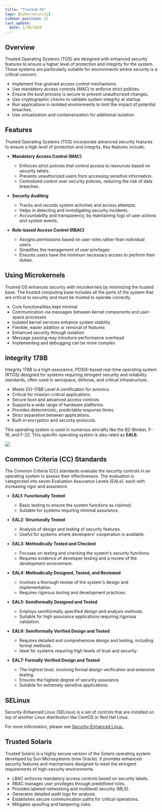 ```yaml
---
title: "Trusted OS"
tags: [Cybersecurity]
sidebar_position: 51
last_update:
  date: 1/30/2024
---
```



## Overview

Trusted Operating Systems (TOS) are designed with enhanced security features to ensure a higher level of protection and integrity for the system. These systems are particularly suitable for environments where security is a critical concern.

- Implement fine-grained access control mechanisms.
- Use mandatory access controls (MAC) to enforce strict policies.
- Ensure the boot process is secure to prevent unauthorized changes.
- Use cryptographic checks to validate system integrity at startup.
- Run applications in isolated environments to limit the impact of potential breaches.
- Use virtualization and containerization for additional isolation.

## Features

Trusted Operating Systems (TOS) incorporate advanced security features to ensure a high level of protection and integrity. Key features include:

- **Mandatory Access Control (MAC)**

  - Enforces strict policies that control access to resources based on security labels.
  - Prevents unauthorized users from accessing sensitive information.
  - Centralized control over security policies, reducing the risk of data breaches.

- **Security Auditing**

  - Tracks and records system activities and access attempts.
  - Helps in detecting and investigating security incidents.
  - Accountability and transparency, by maintaining logs of user actions and system events.

- **Role-based Access Control (RBAC)**

  - Assigns permissions based on user roles rather than individual users.
  - Simplifies the management of user privileges.
  - Ensures users have the minimum necessary access to perform their duties.

## Using Microkernels

Trusted OS enhances security with microkernels by minimizing the trusted base. The trusted computing base includes all the parts of the system that are critical to security and must be trusted to operate correctly.

- Core functionalities kept minimal
- Communication via messages between kernel components and user-space processes
- Isolated kernel services enhance system stability
- Flexible, easier addition or removal of features
- Enhanced security through isolation
- Message passing may introduce performance overhead
- Implementing and debugging can be more complex

## Integrity 178B

Integrity 178B is a high-assurance, POSIX-based real-time operating system (RTOS) designed for systems requiring stringent security and reliability standards, often used in aerospace, defense, and critical infrastructure.

- Meets DO-178B Level A certification for avionics.
- Critical for mission-critical applications.
- Secure boot and advanced access controls.
- Supports a wide range of hardware platforms.
- Provides deterministic, predictable response times.
- Strict separation between applications.
- Built-in encryption and security protocols.

This operating system is used in numerous aircrafts like the B2-Bimber, F-16, and F-22.
This specific operating system is also rated as **EAL6.**

![](/img/docs/sec+-integrity-178b.png)

## Common Criteria (CC) Standards

The Common Criteria (CC) standards evaluate the security controls in an operating system to assess their effectiveness. The evaluation is categorized into seven Evaluation Assurance Levels (EALs), each with increasing rigor and assurance.

- **EAL1: Functionally Tested**

  - Basic testing to ensure the system functions as claimed.
  - Suitable for systems requiring minimal assurance.

- **EAL2: Structurally Tested**

  - Analysis of design and testing of security features.
  - Useful for systems where developers' cooperation is available.

- **EAL3: Methodically Tested and Checked**

  - Focuses on testing and checking the system's security functions.
  - Requires evidence of developer testing and a review of the development environment.

- **EAL4: Methodically Designed, Tested, and Reviewed**

  - Involves a thorough review of the system's design and implementation.
  - Requires rigorous testing and development practices.

- **EAL5: Semiformally Designed and Tested**

  - Employs semiformally specified design and analysis methods.
  - Suitable for high assurance applications requiring rigorous validation.

- **EAL6: Semiformally Verified Design and Tested**

  - Requires detailed and comprehensive design and testing, including formal methods.
  - Ideal for systems requiring high levels of trust and security.

- **EAL7: Formally Verified Design and Tested**

  - The highest level, involving formal design verification and extensive testing.
  - Ensures the highest degree of security assurance.
  - Suitable for extremely sensitive applications.

## SELinux 

Security-Enhanced Linux (SELinux) is a set of controls that are installed on top of another Linux distribution like CentOS or Red Hat Linux. 

For more information, please see [Security-Enhanced Linux.](../../003-Linux/004-Linux%20Security/030-SELinux.md)

## Trusted Solaris

Trusted Solaris is a highly secure version of the Solaris operating system developed by Sun Microsystems (now Oracle). It provides enhanced security features and mechanisms designed to meet the stringent requirements of high-security environments.

- LBAC enforces mandatory access controls based on security labels.
- RBAC manages user privileges through predefined roles.
- Provides labeled networking and multilevel security (MLS).
- Generates detailed audit logs for analysis.
- Establishes secure communication paths for critical operations.
- Mitigates spoofing and tampering risks.
